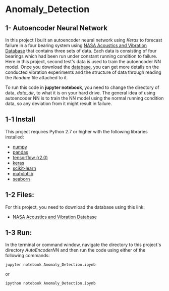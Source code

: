 # Anomaly_Detection

## 1- Autoencoder Neural Network
In this project I built an autoencoder neural network using *Keras* to forecast failure in a four bearing system using [NASA Acoustics and Vibration Database](http://data-acoustics.com/measurements/bearing-faults/bearing-4/) that contains three sets of data. Each data is consisting of four bearings which had been run under constant running condition to failure. Here in this project, second test's data is used to train the autoencoder NN model. Once you download the [database](http://ti.arc.nasa.gov/c/3/), you can get more details on the conducted vibration experiments and the structure of data through reading the *Readme* file attached to it. 

To run this code in __jupyter notebook__, you need to change the directory of data, *data_dir*, to what it is on your hard drive. The general idea of using autoencoder NN is to train the NN model using the normal running condition data, so any deviation from it might result in failure.


## 1-1 Install
This project requires Python 2.7 or higher with the following libraries installed:
  * [numpy](https://numpy.org/)
  * [pandas](https://pandas.pydata.org/)
  * [tensorflow (r2.0)](https://www.tensorflow.org/versions/r2.0/api_docs/python/tf)
  * [keras](https://www.tensorflow.org/versions/r2.0/api_docs/python/tf)
  * [scikit-learn](https://scikit-learn.org/stable/)
  * [matplotlib](https://matplotlib.org/)
  * [seaborn](https://seaborn.pydata.org/)
  
## 1-2 Files:
For this project, you need to download the database using this link:
  * [NASA Acoustics and Vibration Database](http://ti.arc.nasa.gov/c/3/) 
  
## 1-3 Run:
In the terminal or command window, navigate the directory to this project's directory *AutoEncoderNN* and then run the code using either of the following commands:

`jupyter notebook Anomaly_Detection.ipynb`

or 

`ipython notebook Anomaly_Detection.ipynb`
